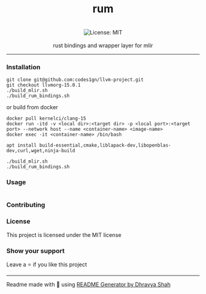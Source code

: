 <div align="center">
<h1 align="center">rum</h1>
<br />
<img alt="License: MIT" src="https://img.shields.io/badge/License-MIT-blue.svg" /><br>
<br>
rust bindings and wrapper layer for mlir
</div>

***

### Installation
```
git clone git@github.com:codes1gn/llvm-project.git 
git checkout llvmorg-15.0.1 
./build_mlir.sh
./build_rum_bindings.sh
```
or build from docker
```
docker pull kernelci/clang-15
docker run -itd -v <local dir>:<target dir> -p <local port>:<target port> --network host --name <container-name> <image-name>
docker exec -it <container-name> /bin/bash

apt install build-essential,cmake,liblapack-dev,libopenblas-dev,curl,wget,ninja-build

./build_mlir.sh
./build_rum_bindings.sh
```

### Usage
```

```

### Contributing

### License
This project is licensed under the MIT license
### Show your support
Leave a ⭐ if you like this project

***
Readme made with 💖 using [README Generator by Dhravya Shah](https://github.com/Dhravya/readme-generator)
